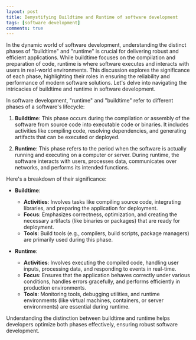 ```yaml
---
layout: post
title: Demystifying Buildtime and Runtime of software development
tags: [software development]
comments: true
---
```


In the dynamic world of software development, understanding the distinct phases of "buildtime" and "runtime" is crucial for delivering robust and efficient applications. While buildtime focuses on the compilation and preparation of code, runtime is where software executes and interacts with users in real-world environments. This discussion explores the significance of each phase, highlighting their roles in ensuring the reliability and performance of modern software solutions. Let's delve into navigating the intricacies of buildtime and runtime in software development.

In software development, "runtime" and "buildtime" refer to different phases of a software's lifecycle:

1. **Buildtime**: This phase occurs during the compilation or assembly of the software from source code into executable code or binaries. It includes activities like compiling code, resolving dependencies, and generating artifacts that can be executed or deployed.
    
2. **Runtime**: This phase refers to the period when the software is actually running and executing on a computer or server. During runtime, the software interacts with users, processes data, communicates over networks, and performs its intended functions.


Here's a breakdown of their significance:

- **Buildtime**:
    
    - **Activities**: Involves tasks like compiling source code, integrating libraries, and preparing the application for deployment.
    - **Focus**: Emphasizes correctness, optimization, and creating the necessary artifacts (like binaries or packages) that are ready for deployment.
    - **Tools**: Build tools (e.g., compilers, build scripts, package managers) are primarily used during this phase.
    
- **Runtime**:
    - **Activities**: Involves executing the compiled code, handling user inputs, processing data, and responding to events in real-time.
    - **Focus**: Ensures that the application behaves correctly under various conditions, handles errors gracefully, and performs efficiently in production environments.
    - **Tools**: Monitoring tools, debugging utilities, and runtime environments (like virtual machines, containers, or server environments) are essential during runtime.

Understanding the distinction between buildtime and runtime helps developers optimize both phases effectively, ensuring robust software development.

